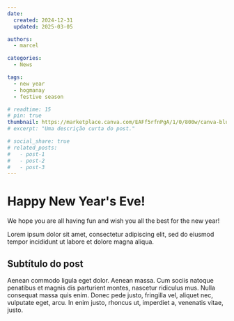 ```yaml
---
date:
  created: 2024-12-31
  updated: 2025-03-05

authors:
  - marcel

categories:
  - News

tags:
  - new year
  - hogmanay
  - festive season

# readtime: 15
# pin: true
thumbnail: https://marketplace.canva.com/EAFf5rfnPgA/1/0/800w/canva-blue-modern-eye-catching-vlog-youtube-thumbnail-XTJTyike0CE.jpg
# excerpt: "Uma descrição curta do post."

# social_share: true
# related_posts:
#   - post-1
#   - post-2
#   - post-3
---
```


# Happy New Year's Eve!

We hope you are all having fun and wish you all the best for the new year!
<!-- more -->

Lorem ipsum dolor sit amet, consectetur adipiscing elit, sed do eiusmod
tempor incididunt ut labore et dolore magna aliqua.

## Subtítulo do post

Aenean commodo ligula eget dolor. Aenean massa. Cum sociis natoque penatibus et magnis dis parturient montes, nascetur ridiculus mus. Nulla consequat massa quis enim. Donec pede justo, fringilla vel, aliquet nec, vulputate eget, arcu. In enim justo, rhoncus ut, imperdiet a, venenatis vitae, justo.
